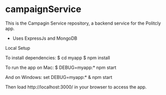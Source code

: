 # campaignService

This is the Campagin Service repository, a backend service for the Politcly app. 
- Uses ExpressJs and MongoDB


Local Setup

To install dependencies:
$ cd myapp
$ npm install

To run the app on Mac:
$ DEBUG=myapp:* npm start

And on Windows:
 set DEBUG=myapp:* & npm start

Then load http://localhost:3000/ in your browser to access the app.
